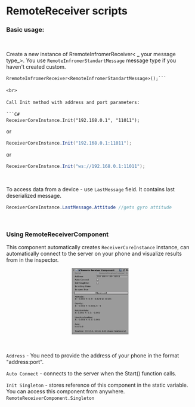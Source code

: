 RemoteReceiver scripts
======================

### Basic usage:

<br>

Create a new instance of RremoteInfromerReceiver\< \_ your message type_\>. You
use `RemoteInfromerStandartMessage` message type if you haven't created custom.

```var ReceiverCoreInstance = new
RremoteInfromerReceiver<RemoteInfromerStandartMessage>();```

<br>

Call Init method with address and port parameters:

```C#
ReceiverCoreInstance.Init("192.168.0.1", "11011"); 
``` 

or

```C#
ReceiverCoreInstance.Init("192.168.0.1:11011"); 
``` 

or

```C#
ReceiverCoreInstance.Init("ws://192.168.0.1:11011");
```

<br>

To access data from a device - use `LastMessage` field. It contains last deserialized message.

```C#
ReceiverCoreInstance.LastMessage.Attitude //gets gyro attitude
```

<br>

### Using RemoteReceiverComponent 
This component automatically creates `ReceiverCoreInstance` instance, can automatically connect to the server on your phone and visualize results from in the inspector.

<p align=center>
  <img src="../../../Documentation media/ComponentScreen.png" width=30%/>
  
  </p>
  
  <br>
  
`Address`  - You need to provide the address of  your phone in the format "address:port".

`Auto Connect` - connects to the server when the Start() function calls.

`Init Singleton` - stores reference of this component in the static variable. You can access this component from anywhere.
`RemoteReceiverComponent.Singleton`
